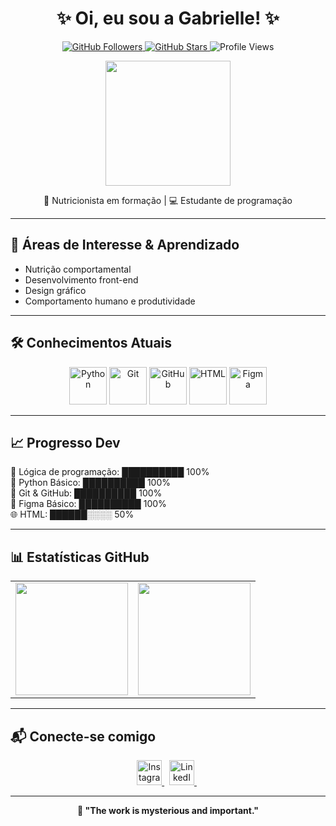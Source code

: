 <h1 align="center">✨ Oi, eu sou a Gabrielle! ✨</h1>

<p align="center">
  <a href="https://github.com/gabriellsx">
    <img src="https://img.shields.io/github/followers/gabriellsx?label=Seguidores&style=social" alt="GitHub Followers" />
  </a>
  <a href="https://github.com/gabriellsx">
    <img src="https://img.shields.io/github/stars/gabriellsx?label=Stars&style=social" alt="GitHub Stars" />
  </a>
  <img src="https://komarev.com/ghpvc/?username=gabriellsx&style=flat&color=blue" alt="Profile Views" />
</p>

<p align="center">
  <img src="https://media3.giphy.com/media/v1.Y2lkPTc5MGI3NjExb3UyeWVkeGlkbjBxYjExY24xNGdpOXBkZGVwN2JuNGt3dzFxZDZ2ciZlcD12MV9pbnRlcm5hbF9naWZfYnlfaWQmY3Q9Zw/sKhhNgnV6xXWg/giphy.gif" width="200"/>
</p>

<p align="center"> 🥗 Nutricionista em formação | 💻 Estudante de programação </p>

---

## 🚀 Áreas de Interesse & Aprendizado

- Nutrição comportamental
- Desenvolvimento front-end
- Design gráfico
- Comportamento humano e produtividade

---

## 🛠️ Conhecimentos Atuais

<p align="center">
  <img src="https://cdn.jsdelivr.net/gh/devicons/devicon/icons/python/python-original.svg" width="60" title="Python"/>
  <img src="https://cdn.jsdelivr.net/gh/devicons/devicon/icons/git/git-original.svg" width="60" title="Git"/>
  <img src="https://cdn.jsdelivr.net/gh/devicons/devicon/icons/github/github-original.svg" width="60" title="GitHub"/>
  <img src="https://cdn.jsdelivr.net/gh/devicons/devicon/icons/html5/html5-original.svg" width="60" title="HTML"/>
  <img src="https://cdn.jsdelivr.net/gh/devicons/devicon/icons/figma/figma-original.svg" width="60" title="Figma"/>
</p>

---

## 📈 Progresso Dev

🧠 Lógica de programação: ██████████ 100%  
🐍 Python Básico:         ██████████ 100%  
🔧 Git & GitHub:          ██████████ 100%  
🎨 Figma Básico:          ██████████ 100%  
🌐 HTML:                  ██████░░░░ 50%

---

## 📊 Estatísticas GitHub

<table align="center">
  <tr>
    <td>
      <img height="180em" src="https://github-readme-stats.vercel.app/api?username=gabriellsx&show_icons=true&theme=transparent&include_all_commits=true&count_private=true"/>
    </td>
    <td>
      <img height="180em" src="https://github-readme-stats.vercel.app/api/top-langs/?username=gabriellsx&layout=compact&langs_count=7&theme=transparent"/>
    </td>
  </tr>
</table>

---

## 📬 Conecte-se comigo

<p align="center">
  <a href="https://instagram.com/_gabrielleszn" target="_blank">
    <img src="https://cdn-icons-png.flaticon.com/512/2111/2111463.png" width="40" title="Instagram"/>
  </a>
  &nbsp;
  <a href="https://linkedin.com/in/gabrielle-zaidan-2b991a334" target="_blank">
    <img src="https://cdn-icons-png.flaticon.com/512/145/145807.png" width="40" title="LinkedIn"/>
  </a>
  &nbsp;
</p>

---

<p align="center"><b>🌈 "The work is mysterious and important." </b></p>

<!---
gabriellsx/gabriellsx is a ✨ special ✨ repository because its `README.md` (this file) appears on your GitHub profile.
--->
